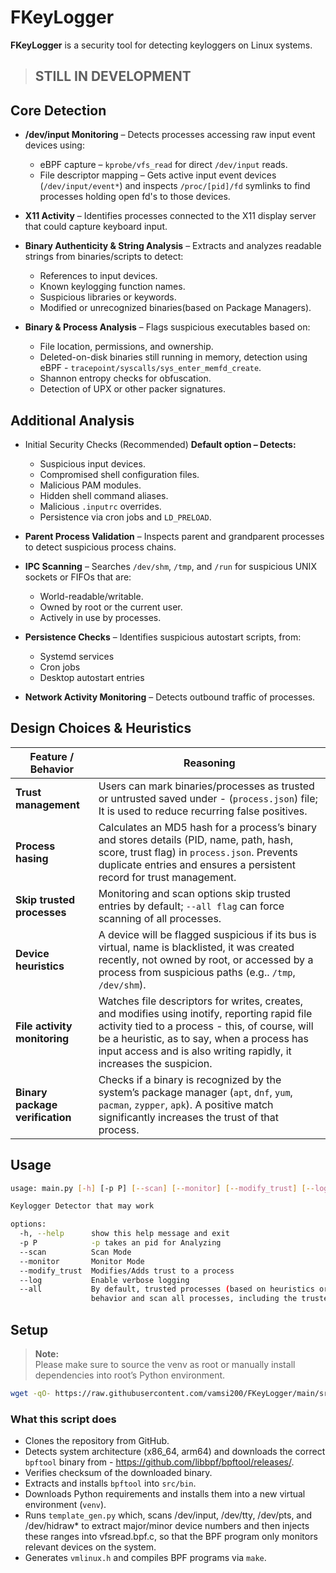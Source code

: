 # FKeyLogger

**FKeyLogger** is a security tool for detecting keyloggers on Linux systems.

>## STILL IN DEVELOPMENT
>

## **Core Detection**

- **/dev/input Monitoring** – Detects processes accessing raw input event devices using:  
  - eBPF capture – `kprobe/vfs_read` for direct `/dev/input` reads.  
  - File descriptor mapping – Gets active input event devices (`/dev/input/event*`) and inspects `/proc/[pid]/fd` symlinks to find processes holding open fd's to those devices.

- **X11 Activity** – Identifies processes connected to the X11 display server that could capture keyboard input.

- **Binary Authenticity & String Analysis** – Extracts and analyzes readable strings from binaries/scripts to detect:  
  - References to input devices.  
  - Known keylogging function names.  
  - Suspicious libraries or keywords.  
  - Modified or unrecognized binaries(based on Package Managers).  

- **Binary & Process Analysis** – Flags suspicious executables based on:  
  - File location, permissions, and ownership.  
  - Deleted-on-disk binaries still running in memory, detection using eBPF - `tracepoint/syscalls/sys_enter_memfd_create`.  
  - Shannon entropy checks for obfuscation.  
  - Detection of UPX or other packer signatures.  


## **Additional Analysis**

- Initial Security Checks (Recommended) **Default option – Detects:** 
  - Suspicious input devices.  
  - Compromised shell configuration files.  
  - Malicious PAM modules.  
  - Hidden shell command aliases.  
  - Malicious `.inputrc` overrides.  
  - Persistence via cron jobs and `LD_PRELOAD`.  

- **Parent Process Validation** – Inspects parent and grandparent processes to detect suspicious process chains.

- **IPC Scanning** – Searches `/dev/shm`, `/tmp`, and `/run` for suspicious UNIX sockets or FIFOs that are:  
  - World-readable/writable.  
  - Owned by root or the current user.  
  - Actively in use by processes.  

- **Persistence Checks** – Identifies suspicious autostart scripts, from:  
  - Systemd services  
  - Cron jobs  
  - Desktop autostart entries  

- **Network Activity Monitoring** – Detects outbound traffic of processes.



## **Design Choices & Heuristics**

| Feature / Behavior | Reasoning |
|--------------------|----------------|
| **Trust management** | Users can mark binaries/processes as trusted or untrusted saved under - (`process.json`) file; It is used to reduce recurring false positives. |
| **Process hasing** | Calculates an MD5 hash for a process’s binary and stores details (PID, name, path, hash, score, trust flag) in `process.json`. Prevents duplicate entries and ensures a persistent record for trust management. |
| **Skip trusted processes** | Monitoring and scan options skip trusted entries by default; `--all flag` can force scanning of all processes. |
| **Device heuristics** | A device will be flagged suspicious if its bus is virtual, name is blacklisted, it was created recently, not owned by root, or accessed by a process from suspicious paths (e.g.. `/tmp`, `/dev/shm`). |
| **File activity monitoring** | Watches file descriptors for writes, creates, and modifies using inotify, reporting rapid file activity tied to a process - this, of course, will be a heuristic, as to say, when a process has input access and is also writing rapidly, it increases the suspicion. |
| **Binary package verification** | Checks if a binary is recognized by the system’s package manager (`apt`, `dnf`, `yum`, `pacman`, `zypper`, `apk`). A positive match significantly increases the trust of that process. |

## Usage

```bash
usage: main.py [-h] [-p P] [--scan] [--monitor] [--modify_trust] [--log] [--all]

Keylogger Detector that may work

options:
  -h, --help      show this help message and exit
  -p P            -p takes an pid for Analyzing
  --scan          Scan Mode
  --monitor       Monitor Mode
  --modify_trust  Modifies/Adds trust to a process
  --log           Enable verbose logging
  --all           By default, trusted processes (based on heuristics or user input) are skipped. Use this flag to disable that
                  behavior and scan all processes, including the trusted ones.
```
## Setup

> **Note:**  
Please make sure to source the venv as root or manually install dependencies into root’s Python environment.

```bash
wget -qO- https://raw.githubusercontent.com/vamsi200/FKeyLogger/main/src/setup.sh | bash
```

### What this script does
- Clones the repository from GitHub.
- Detects system architecture (x86_64, arm64) and downloads the correct `bpftool` binary from - https://github.com/libbpf/bpftool/releases/.
- Verifies checksum of the downloaded binary.
- Extracts and installs `bpftool` into `src/bin`.
- Downloads Python requirements and installs them into a new virtual environment (`venv`).
- Runs `template_gen.py` which, scans /dev/input, /dev/tty, /dev/pts, and /dev/hidraw* to extract major/minor device numbers and then injects these ranges into vfsread.bpf.c, so that the BPF program only monitors relevant devices on the system.
- Generates `vmlinux.h` and compiles BPF programs via `make`.

